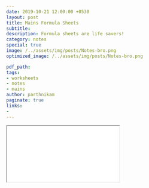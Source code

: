 ```yaml
---
date: 2019-10-21 12:00:00 +0530
layout: post
title: Mains Formula Sheets
subtitle: 
description: Formula sheets are life savers!
category: notes
special: true
image: /../assets/img/posts/Notes-bro.png
optimized_image: /../assets/img/posts/Notes-bro.png

pdf_path: 
tags: 
- worksheets
- notes
- mains 
author: parthnikam
paginate: true
links:
-
---
```


<iframe class="embed-pdf" src="{{ page.pdf_path }}#toolbar=0" seamless="seamless" scrolling="no" style="overflow:hidden"></iframe>
